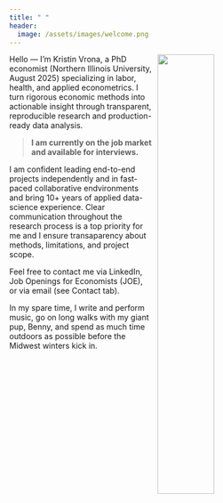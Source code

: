 ```yaml
---
title: " "
header: 
  image: /assets/images/welcome.png
---
```



<img src="https://github.com/kristin-vrona/Vrona-Profile/blob/master/assets/images/VronaKNIU2.jpg?raw=true" width="45%" hspace="10pt" align="right">



Hello — I’m Kristin Vrona, a PhD economist (Northern Illinois University, August 2025) specializing in labor, health, and applied econometrics. I turn rigorous economic methods into actionable insight through transparent, reproducible research and production-ready data analysis. 

>
> **I am currently on the job market and available for interviews.**
>

I am confident leading end-to-end projects independently and in fast-paced collaborative endvironments and bring 10+ years of applied data-science experience. Clear communication throughout the research process is a top priority for me and I ensure transaparency about methods, limitations, and project scope. 

Feel free to contact me via LinkedIn, Job Openings for Economists (JOE), or via email (see Contact tab). 

In my spare time, I write and perform music, go on long walks with my giant pup, Benny, and spend as much time outdoors as possible before the Midwest winters kick in. 







